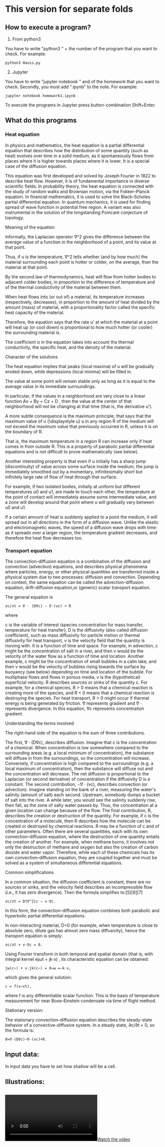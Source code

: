 # This version for separate folds
## How to execute a program?

1) From python3 

You have to write "python3 " + the number of the program that you want to check.
For example:

    python3 Hauss.py 

2) Jupyter

You have to write "jupyter notebook " and of the homework that you want to check.
Secondly, you must add ".ipynb" to the note.
For example:
  
    jupyter notebook homework1.ipynb

To execute the programs in Jupyter press button-combination Shift+Enter.
## What do this programs
### Heat equation
In physics and mathematics, the heat equation is a partial differential equation that describes how the distribution of some quantity (such as heat) evolves over time in a solid medium, as it spontaneously flows from places where it is higher towards places where it is lower. It is a special case of the diffusion equation.

This equation was first developed and solved by Joseph Fourier in 1822 to describe heat flow. 
However, it is of fundamental importance in diverse scientific fields. In probability theory, the heat equation is connected with the study of random walks and Brownian motion, via the Fokker–Planck equation. 
In financial mathematics, it is used to solve the Black–Scholes partial differential equation. 
In quantum mechanics, it is used for finding spread of wave function in potential free region. 
A variant was also instrumental in the solution of the longstanding Poincaré conjecture of topology.

Meaning of the equation

Informally, the Laplacian operator ∇^2 gives the difference between the average value of a function in the neighborhood of a point, and its value at that point. 

Thus, if u is the temperature, ∇^2 tells whether (and by how much) the material surrounding each point is hotter or colder, on the average, than the material at that point.

By the second law of thermodynamics, heat will flow from hotter bodies to adjacent colder bodies, in proportion to the difference of temperature and of the thermal conductivity of the material between them. 

When heat flows into (or out of) a material, its temperature increases (respectively, decreases), in proportion to the amount of heat divided by the amount (mass) of material, with a proportionality factor called the specific heat capacity of the material.

Therefore, the equation says that the rate u' at which the material at a point will heat up (or cool down) is proportional to how much hotter (or cooler) the surrounding material is. 

The coefficient α  in the equation takes into account the thermal conductivity, the specific heat, and the density of the material. 

Character of the solutions

The heat equation implies that peaks (local maxima) of u will be gradually eroded down, while depressions (local minima) will be filled in. 

The value at some point will remain stable only as long as it is equal to the average value in its immediate surroundings. 

In particular, if the values in a neighborhood are very close to a linear function Ax + By + Cz + D , then the value at the center of that neighborhood will not be changing at that time (that is, the derivative u').

A more subtle consequence is the maximum principle, that says that the maximum value of u {\displaystyle u} u in any region R of the medium will not exceed the maximum value that previously occurred in R, unless it is on the boundary of R. 

That is, the maximum temperature in a region R can increase only if heat comes in from outside R. This is a property of parabolic partial differential equations and is not difficult to prove mathematically (see below).

Another interesting property is that even if u initially has a sharp jump (discontinuity) of value across some surface inside the medium, the jump is immediately smoothed out by a momentary, infinitesimally short but infinitely large rate of flow of heat through that surface. 

For example, if two isolated bodies, initially at uniform but different temperatures u0 and u1, are made to touch each other, the temperature at the point of contact will immediately assume some intermediate value, and a zone will develop around that point where u will gradually vary between u0 and u1.

If a certain amount of heat is suddenly applied to a point the medium, it will spread out in all directions in the form of a diffusion wave. Unlike the elastic and electromagnetic waves, the speed of a diffusion wave drops with time: as it spreads over a larger region, the temperature gradient decreases, and therefore the heat flow decreases too. 

### Transport equation 
The convection–diffusion equation is a combination of the diffusion and convection (advection) equations, and describes physical phenomena where particles, energy, or other physical quantities are transferred inside a physical system due to two processes: diffusion and convection. Depending on context, the same equation can be called the advection–diffusion equation, drift–diffusion equation,or (generic) scalar transport equation.

The general equation is

    ∂c/∂t = ∇ ⋅ (D∇c) − ∇⋅(vc) + R

where

c is the variable of interest (species concentration for mass transfer, temperature for heat transfer), D is the diffusivity (also called diffusion coefficient), such as mass diffusivity for particle motion or thermal diffusivity for heat transport, v is the velocity field that the quantity is moving with. 
It is a function of time and space. For example, in advection, c might be the concentration of salt in a river, and then v would be the velocity of the water flow as a function of time and location. 
Another example, c might be the concentration of small bubbles in a calm lake, and then v would be the velocity of bubbles rising towards the surface by buoyancy (see below) depending on time and location of the bubble. 
For multiphase flows and flows in porous media, v is the (hypothetical) superficial velocity.
R describes sources or sinks of the quantity c. 
For example, for a chemical species, R > 0 means that a chemical reaction is creating more of the species, and R < 0 means that a chemical reaction is destroying the species. 
For heat transport, R > 0 might occur if thermal energy is being generated by friction.
∇ represents gradient and ∇ ⋅ represents divergence. 
In this equation, ∇c represents concentration gradient.

Understanding the terms involved

The right-hand side of the equation is the sum of three contributions.

The first, ∇ ⋅ (D∇c), describes diffusion. 
Imagine that c is the concentration of a chemical. 
When concentration is low somewhere compared to the surrounding areas (e.g. a local minimum of concentration), the substance will diffuse in from the surroundings, so the concentration will increase. Conversely, if concentration is high compared to the surroundings (e.g. a local maximum of concentration), then the substance will diffuse out and the concentration will decrease. 
The net diffusion is proportional to the Laplacian (or second derivative) of concentration if the diffusivity D is a constant.
The second contribution, −∇ ⋅ (vc), describes convection (or advection). 
Imagine standing on the bank of a river, measuring the water's salinity (amount of salt) each second. 
Upstream, somebody dumps a bucket of salt into the river. 
A while later, you would see the salinity suddenly rise, then fall, as the zone of salty water passes by. 
Thus, the concentration at a given location can change because of the flow.
The final contribution, R, describes the creation or destruction of the quantity. 
For example, if c is the concentration of a molecule, then R describes how the molecule can be created or destroyed by chemical reactions. 
R may be a function of c and of other parameters. 
Often there are several quantities, each with its own convection–diffusion equation, where the destruction of one quantity entails the creation of another. 
For example, when methane burns, it involves not only the destruction of methane and oxygen but also the creation of carbon dioxide and water vapor. 
Therefore, while each of these chemicals has its own convection–diffusion equation, they are coupled together and must be solved as a system of simultaneous differential equations.

Common simplifications

In a common situation, the diffusion coefficient is constant, there are no sources or sinks, and the velocity field describes an incompressible flow (i.e., it has zero divergence). Then the formula simplifies to:[5][6][7]

    ∂c/∂t = D(∇^2)c − v⋅∇c. 

In this form, the convection–diffusion equation combines both parabolic and hyperbolic partial differential equations.

In non-interacting material, D=0 (for example, when temperature is close to absolute zero, dilute gas has almost zero mass diffusivity), hence the transport equation is simply:

    ∂c/∂t + v⋅∇c = 0. 

Using Fourier transform in both temporal and spatial domain (that is, with integral kernel ejωt + jk⋅x) , its characteristic equation can be obtained:

    jω(c~) + v⋅jk(c~) = 0→ω =−k⋅v,

which gives the general solution:

    c = f(x−vt), 

where f  is any differentiable scalar function. 
This is the basis of temperature measurement for near Bose–Einstein condensate via time of flight method.

Stationary version:

The stationary convection–diffusion equation describes the steady-state behavior of a convective-diffusive system. In a steady state, ∂c/∂t = 0, so the formula is:

    0=∇⋅(D∇c)−∇⋅(vc)+R. 

## Input data:
 In input data you have to set how shallow will be a cell.
## Illustrations:
##
[![Watch the video](https://github.com/ghost171/Arithmetical-methods/blob/master/homework4/transfer.mp4)](https://github.com/ghost171/Arithmetical-methods/blob/master/homework4/transfer.mp4)
